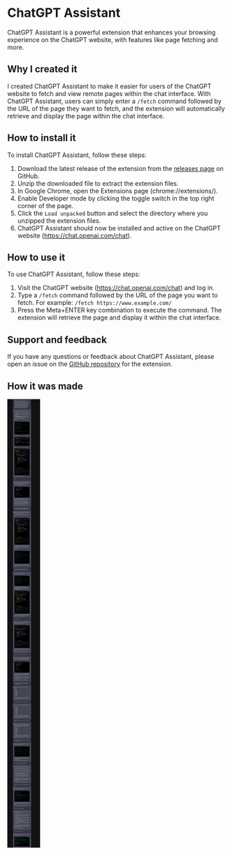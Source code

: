 # ChatGPT Assistant

ChatGPT Assistant is a powerful extension that enhances your browsing experience on the ChatGPT website, with features like page fetching and more.

## Why I created it

I created ChatGPT Assistant to make it easier for users of the ChatGPT website to fetch and view remote pages within the chat interface. With ChatGPT Assistant, users can simply enter a `/fetch` command followed by the URL of the page they want to fetch, and the extension will automatically retrieve and display the page within the chat interface.

## How to install it

To install ChatGPT Assistant, follow these steps:

1. Download the latest release of the extension from the [releases page](https://github.com/pdparchitect/ChatGPT-Assistant/releases) on GitHub.
2. Unzip the downloaded file to extract the extension files.
3. In Google Chrome, open the Extensions page (chrome://extensions/).
4. Enable Developer mode by clicking the toggle switch in the top right corner of the page.
5. Click the `Load unpacked` button and select the directory where you unzipped the extension files.
6. ChatGPT Assistant should now be installed and active on the ChatGPT website (https://chat.openai.com/chat).

## How to use it

To use ChatGPT Assistant, follow these steps:

1. Visit the ChatGPT website (https://chat.openai.com/chat) and log in.
2. Type a `/fetch` command followed by the URL of the page you want to fetch. For example: `/fetch https://www.example.com/`
3. Press the Meta+ENTER key combination to execute the command. The extension will retrieve the page and display it within the chat interface.

## Support and feedback

If you have any questions or feedback about ChatGPT Assistant, please open an issue on the [GitHub repository](https://github.com/pdparchitect/ChatGPT-Assistant/issues) for the extension.

## How it was made

![ChatGPT conversation](conversation.png)
